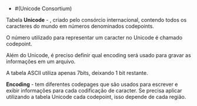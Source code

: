 * #(Unicode Consortium)

<p>Tabela <b>Unicode</b> - , criado pelo consórcio internacional, contendo todos os caracteres do mundo em números denominados codepoints.</p>
<p>O número utilizado para representar um caracter no Unicode é chamado codepoint.</p>
<p>Além do Unicode, é preciso definir qual encoding será usado para gravar as informações em um arquivo.</p>
<p>A tabela ASCII utiliza apenas 7bits, deixando 1 bit restante.</p>
<p><b>Encoding</b> - tem diferentes codepages que são usados para escrever e exibir informações para cada codificação de caracter. Se precisa aplicar utilizando a tabela Unicode cada codepoint, isso depende de cada região.</p>

